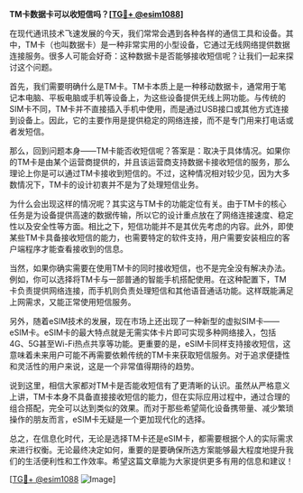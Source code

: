 **TM卡数据卡可以收短信吗？[[TG💪+ @esim1088](https://t.me/s/esim1088)]**

在现代通讯技术飞速发展的今天，我们常常会遇到各种各样的通信工具和设备。其中，TM卡（也叫数据卡）是一种非常实用的小型设备，它通过无线网络提供数据连接服务。很多人可能会好奇：这种数据卡是否能够接收短信呢？让我们一起来探讨这个问题。

首先，我们需要明确什么是TM卡。TM卡本质上是一种移动数据卡，通常用于笔记本电脑、平板电脑或手机等设备上，为这些设备提供无线上网功能。与传统的SIM卡不同，TM卡并不直接插入手机中使用，而是通过USB接口或其他方式连接到设备上。因此，它的主要作用是提供稳定的网络连接，而不是专门用来打电话或者发短信。

那么，回到问题本身——TM卡能否收短信呢？答案是：取决于具体情况。如果你的TM卡是由某个运营商提供的，并且该运营商支持数据卡接收短信的服务，那么理论上你是可以通过TM卡接收到短信的。不过，这种情况相对较少见，因为大多数情况下，TM卡的设计初衷并不是为了处理短信业务。

为什么会出现这样的情况呢？其实这与TM卡的功能定位有关。由于TM卡的核心任务是为设备提供高速的数据传输，所以它的设计重点放在了网络连接速度、稳定性以及安全性等方面。相比之下，短信功能并不是其优先考虑的内容。此外，即使某些TM卡具备接收短信的能力，也需要特定的软件支持，用户需要安装相应的客户端程序才能查看接收到的信息。

当然，如果你确实需要在使用TM卡的同时接收短信，也不是完全没有解决办法。例如，你可以选择将TM卡与一部普通的智能手机搭配使用。在这种配置下，TM卡负责提供网络连接，而手机则负责处理短信和其他语音通话功能。这样既能满足上网需求，又能正常使用短信服务。

另外，随着eSIM技术的发展，现在市场上还出现了一种新型的虚拟SIM卡——eSIM卡。eSIM卡的最大特点就是无需实体卡片即可实现多种网络接入，包括4G、5G甚至Wi-Fi热点共享等功能。更重要的是，eSIM卡同样支持接收短信，这意味着未来用户可能不再需要依赖传统的TM卡来获取短信服务。对于追求便捷性和灵活性的用户来说，这是一个非常值得期待的趋势。

说到这里，相信大家都对TM卡是否能收短信有了更清晰的认识。虽然从严格意义上讲，TM卡本身不具备直接接收短信的能力，但在实际应用过程中，通过合理的组合搭配，完全可以达到类似的效果。而对于那些希望简化设备携带量、减少繁琐操作的朋友而言，eSIM卡无疑是一个更加现代化的选择。

总之，在信息化时代，无论是选择TM卡还是eSIM卡，都需要根据个人的实际需求来进行权衡。无论最终决定如何，重要的是要确保所选方案能够最大程度地提升我们的生活便利性和工作效率。希望这篇文章能为大家提供更多有用的信息和建议！

[[TG💪+ @esim1088](https://t.me/s/esim1088) ![Image](https://i.postimg.cc/4NQfJmqS/Snipaste-2025-05-13-00-14-12.png)]